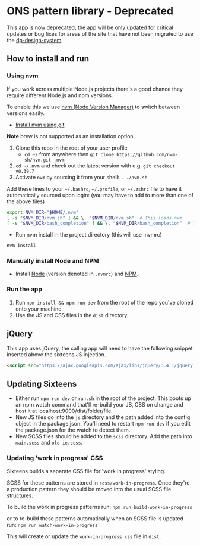 # ONS pattern library - Deprecated

This app is now deprecated, the app will be only updated for critical updates or bug fixes for areas of the site that have not been migrated to use the [dp-design-system](https://github.com/ONSdigital/dp-design-system).

## How to install and run

### Using nvm

If you work across multiple Node.js projects there's a good chance they require different Node.js and npm versions.

To enable this we use [nvm (Node Version Manager)](https://github.com/creationix/nvm) to switch between versions easily.

- [Install nvm using git](https://github.com/nvm-sh/nvm?tab=readme-ov-file#git-install)

**Note** brew is not supported as an installation option

1. Clone this repo in the root of your user profile
    - `cd ~/` from anywhere then `git clone https://github.com/nvm-sh/nvm.git .nvm`
1. `cd ~/.nvm` and check out the latest version with e.g. `git checkout v0.39.7`
1. Activate `nvm` by sourcing it from your shell: `. ./nvm.sh`

Add these lines to your `~/.bashrc`, `~/.profile`, or `~/.zshrc` file to have it automatically sourced upon login:
(you may have to add to more than one of the above files)

```bash
export NVM_DIR="$HOME/.nvm"
[ -s "$NVM_DIR/nvm.sh" ] && \. "$NVM_DIR/nvm.sh"  # This loads nvm
[ -s "$NVM_DIR/bash_completion" ] && \. "$NVM_DIR/bash_completion"  # This loads nvm bash_completion
```

- Run nvm install in the project directory (this will use .nvmrc)

```bash
nvm install
```

### Manually install Node and NPM

- Install [Node][node] (version denoted in `.nvmrc`) and [NPM][npm].

### Run the app

1. Run `npm install && npm run dev` from the root of the repo you've cloned onto your machine.
1. Use the JS and CSS files in the `dist` directory.

## jQuery

This app uses jQuery, the calling app will need to have the following snippet inserted above the sixteens JS injection.

```html
<script src="https://ajax.googleapis.com/ajax/libs/jquery/3.4.1/jquery.min.js"></script>
```

## Updating Sixteens

* Either run `npm run dev` or `run.sh` in the root of the project. This boots up an npm watch command that'll re-build your JS, CSS on change and host it at localhost:9000/dist/folder/file.
* New JS files go into the `js` directory and the path added into the config object in the package.json. You'll need to restart `npm run dev` if you edit the package.json for the watch to detect them.
* New SCSS files should be added to the `scss` directory. Add the path into `main.scss` and `old-ie.scss`.

### Updating 'work in progress' CSS

Sixteens builds a separate CSS file for 'work in progress' styling.

SCSS for these patterns are stored in `scss/work-in-progress`. Once they're a production pattern they should be moved into the usual SCSS file structures.

To build the work in progress patterns run:
`npm run build-work-in-progress`

or to re-build these patterns automatically when an SCSS file is updated run:
`npm run watch-work-in-progress`

This will create or update the `work-in-progress.css` file in `dist`.

[node]: <https://nodejs.org/en/>
[npm]: <https://www.npmjs.com/>
